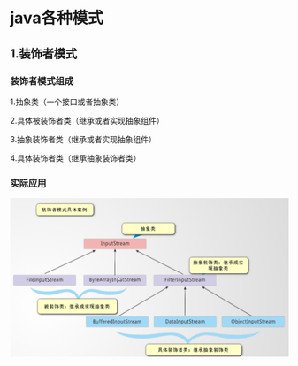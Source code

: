 # java各种模式

## 1.装饰者模式

### 装饰者模式组成

1.抽象类（一个接口或者抽象类）

2.具体被装饰者类（继承或者实现抽象组件）

3.抽象装饰者类（继承或者实现抽象组件）

4.具体装饰者类（继承抽象装饰者类）



### 实际应用

![image-20200921195010743](https://raw.githubusercontent.com/yusenyi123/pictures1/master/imgs/20200921195017.png)